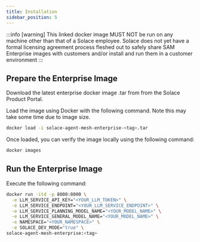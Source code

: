 ```yaml
---
title: Installation
sidebar_position: 5
---
```


:::info [warning]
This linked docker image MUST NOT be run on any machine other than that of a Solace employee. 
Solace does not yet have a formal licensing agreement process fleshed out to safely share SAM Enterprise images with customers and/or install and run them in a customer environment
:::

## Prepare the Enterprise Image

Download the latest enterprise docker image .tar from from the Solace Product Portal.

Load the image using Docker with the following command. Note this may take some time due to image size.  

```bash
docker load -i solace-agent-mesh-enterprise-<tag>.tar
```

Once loaded, you can verify the image locally using the following command:

```bash
docker images
```

## Run the Enterprise Image

Execute the following command:

```bash
docker run -itd -p 8000:8000 \
  -e LLM_SERVICE_API_KEY="<YOUR_LLM_TOKEN>" \
  -e LLM_SERVICE_ENDPOINT="<YOUR_LLM_SERVICE_ENDPOINT>" \
  -e LLM_SERVICE_PLANNING_MODEL_NAME="<YOUR_MODEL_NAME>" \
  -e LLM_SERVICE_GENERAL_MODEL_NAME="<YOUR_MODEL_NAME>" \
  -e NAMESPACE="<YOUR_NAMESPACE>" \
  -e SOLACE_DEV_MODE="true" \
solace-agent-mesh-enterprise:<tag>
```
